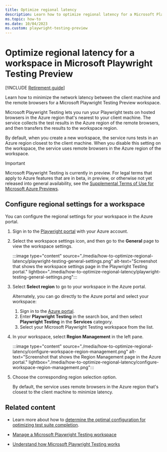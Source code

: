 ```yaml
---
title: Optimize regional latency
description: Learn how to optimize regional latency for a Microsoft Playwright Testing Preview workspace. Choose to run tests on remote browsers in an Azure region nearest to you, or in a fixed region.
ms.topic: how-to
ms.date: 10/04/2023
ms.custom: playwright-testing-preview
---
```


# Optimize regional latency for a workspace in Microsoft Playwright Testing Preview

[!INCLUDE [Retirement guide](./includes/retirement-banner.md)]

Learn how to minimize the network latency between the client machine and the remote browsers for a Microsoft Playwright Testing Preview workspace.

Microsoft Playwright Testing lets you run your Playwright tests on hosted browsers in the Azure region that's nearest to your client machine. The service collects the test results in the Azure region of the remote browsers, and then transfers the results to the workspace region.

By default, when you create a new workspace, the service runs tests in an Azure region closest to the client machine. When you disable this setting on the workspace, the service uses remote browsers in the Azure region of the workspace.

> [!IMPORTANT]
> Microsoft Playwright Testing is currently in preview. For legal terms that apply to Azure features that are in beta, in preview, or otherwise not yet released into general availability, see the [Supplemental Terms of Use for Microsoft Azure Previews](https://azure.microsoft.com/support/legal/preview-supplemental-terms/).

## Configure regional settings for a workspace

You can configure the regional settings for your workspace in the Azure portal.

1. Sign in to the [Playwright portal](https://aka.ms/mpt/portal) with your Azure account.

1. Select the workspace settings icon, and then go to the **General** page to view the workspace settings.

    :::image type="content" source="./media/how-to-optimize-regional-latency/playwright-testing-general-settings.png" alt-text="Screenshot that shows the workspace settings page in the Playwright Testing portal." lightbox="./media/how-to-optimize-regional-latency/playwright-testing-general-settings.png":::

1. Select **Select region** to go to your workspace in the Azure portal.

    Alternately, you can go directly to the Azure portal and select your workspace:

    1. Sign in to the [Azure portal](https://portal.azure.com/).
    1. Enter **Playwright Testing** in the search box, and then select **Playwright Testing** in the **Services** category.
    1. Select your Microsoft Playwright Testing workspace from the list.

1. In your workspace, select **Region Management** in the left pane.

    :::image type="content" source="./media/how-to-optimize-regional-latency/configure-workspace-region-management.png" alt-text="Screenshot that shows the Region Management page in the Azure portal." lightbox="./media/how-to-optimize-regional-latency/configure-workspace-region-management.png":::

1. Choose the corresponding  region selection option.

    By default, the service uses remote browsers in the Azure region that's closest to the client machine to minimize latency.

## Related content

- Learn more about how to [determine the optimal configuration for optimizing test suite completion](./concept-determine-optimal-configuration.md).

- [Manage a Microsoft Playwright Testing workspace](./how-to-manage-playwright-workspace.md)

- [Understand how Microsoft Playwright Testing works](./overview-what-is-microsoft-playwright-testing.md#how-it-works)
